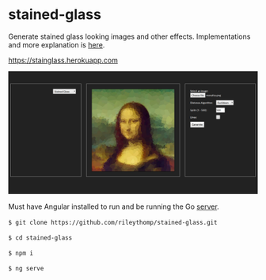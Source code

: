 # stained-glass

Generate stained glass looking images and other effects. Implementations and more explanation is [here](https://github.com/rileythomp/voronoi).

https://stainglass.herokuapp.com

![screenshot](screenshot.png)

Must have Angular installed to run and be running the Go [server](https://github.com/rileythomp/voronoi).

`$ git clone https://github.com/rileythomp/stained-glass.git`

`$ cd stained-glass`

`$ npm i`

`$ ng serve`

